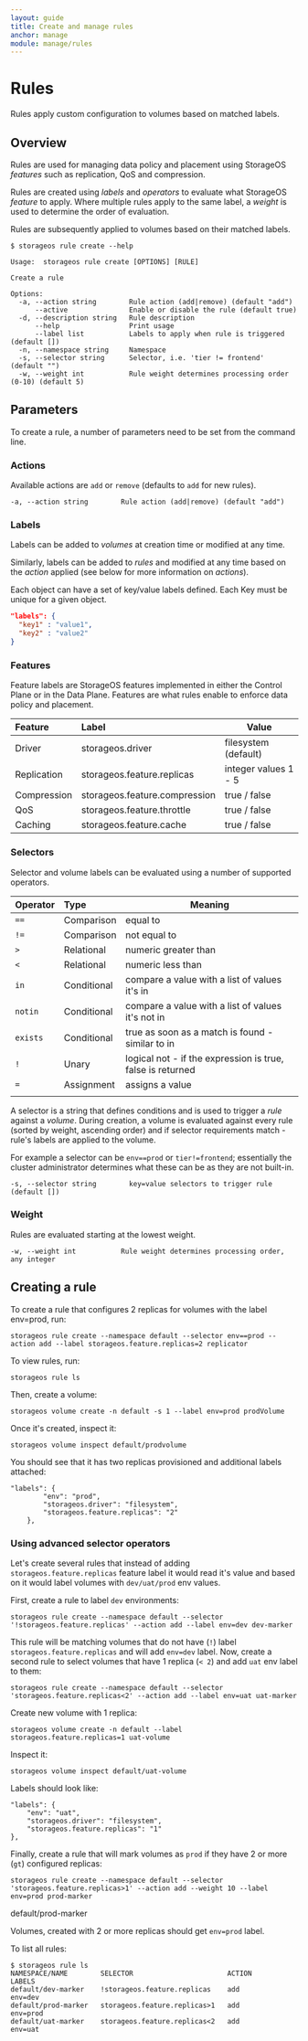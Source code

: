 ```yaml
---
layout: guide
title: Create and manage rules
anchor: manage
module: manage/rules
---
```


# Rules

Rules apply custom configuration to volumes based on matched labels.

## Overview

Rules are used for managing data policy and placement using StorageOS *features* such as replication, QoS and compression.

Rules are created using *labels* and *operators* to evaluate what StorageOS *feature* to apply.  Where multiple rules apply to the same label, a *weight* is used to determine the order of evaluation.

Rules are subsequently applied to volumes based on their matched labels.

```
$ storageos rule create --help

Usage:	storageos rule create [OPTIONS] [RULE]

Create a rule

Options:
  -a, --action string        Rule action (add|remove) (default "add")
      --active               Enable or disable the rule (default true)
  -d, --description string   Rule description
      --help                 Print usage
      --label list           Labels to apply when rule is triggered (default [])
  -n, --namespace string     Namespace
  -s, --selector string      Selector, i.e. 'tier != frontend' (default "")
  -w, --weight int           Rule weight determines processing order (0-10) (default 5)

```

## Parameters

To create a rule, a number of parameters need to be set from the command line.

### Actions

Available actions are `add` or `remove` (defaults to `add` for new rules).

`-a, --action string        Rule action (add|remove) (default "add")`

### Labels

Labels can be added to *volumes* at creation time or modified at any time.

Similarly, labels can be added to *rules* and modified at any time based on the *action* applied (see below for more information on *actions*).

Each object can have a set of key/value labels defined. Each Key must be unique for a given object.

```json
"labels": {
  "key1" : "value1",
  "key2" : "value2"
}
```

### Features

Feature labels are StorageOS features implemented in either the Control Plane or in the Data Plane.  Features are what rules enable to enforce data policy and placement.

| Feature     | Label                         | Value                       |
|:------------|:------------------------------|-----------------------------|
| Driver      | storageos.driver              | filesystem (default)        |
| Replication | storageos.feature.replicas    | integer values 1 - 5        |
| Compression | storageos.feature.compression | true / false                |
| QoS         | storageos.feature.throttle    | true / false                |
| Caching     | storageos.feature.cache       | true / false                |

### Selectors

Selector and volume labels can be evaluated using a number of supported operators.

| Operator | Type        | Meaning                                                    |
|:---------|:------------|------------------------------------------------------------|
| `==`     | Comparison  | equal to                                                   |
| `!=`     | Comparison  | not equal to                                               |
| `>`      | Relational  | numeric greater than                                       |
| `<`      | Relational  | numeric less than                                          |
| `in`     | Conditional | compare a value with a list of values it's in              |
| `notin`  | Conditional | compare a value with a list of values it's not in          |
| `exists` | Conditional | true as soon as a match is found - similar to in           |
| `!`      | Unary       | logical not - if the expression is true, false is returned |
| `=`      | Assignment  | assigns a value                                            |
|          |             |                                                            |


A selector is a string that defines conditions and is used to trigger a *rule* against a *volume*.  During creation, a volume is evaluated against every rule (sorted by weight, ascending order) and if selector requirements match  - rule's labels are applied to the volume.

For example a selector can be `env==prod` or `tier!=frontend`; essentially the cluster administrator determines what these can be as they are not built-in.

`-s, --selector string        key=value selectors to trigger rule (default [])`

### Weight

Rules are evaluated starting at the lowest weight.

`-w, --weight int           Rule weight determines processing order, any integer`


## Creating a rule

To create a rule that configures 2 replicas for volumes with the label env=prod, run:

    storageos rule create --namespace default --selector env==prod --action add --label storageos.feature.replicas=2 replicator

To view rules, run:

    storageos rule ls

Then, create a volume:

    storageos volume create -n default -s 1 --label env=prod prodVolume

Once it's created, inspect it:


    storageos volume inspect default/prodvolume

You should see that it has two replicas provisioned and additional labels attached:

```
"labels": {
        "env": "prod",
        "storageos.driver": "filesystem",
        "storageos.feature.replicas": "2"
    },
```     

### Using advanced selector operators

Let's create several rules that instead of adding `storageos.feature.replicas` feature label it would read it's value and based on it would label volumes with `dev/uat/prod` env values.

First, create a rule to label `dev` environments:

    storageos rule create --namespace default --selector '!storageos.feature.replicas' --action add --label env=dev dev-marker

This rule will be matching volumes that do not have (`!`) label `storageos.feature.replicas` and will add `env=dev` label.
Now, create a second rule to select volumes that have 1 replica (`< 2`) and add `uat` env label to them:

    storageos rule create --namespace default --selector 'storageos.feature.replicas<2' --action add --label env=uat uat-marker

Create new volume with 1 replica:

    storageos volume create -n default --label storageos.feature.replicas=1 uat-volume

Inspect it:

    storageos volume inspect default/uat-volume

Labels should look like:

```
"labels": {
    "env": "uat",
    "storageos.driver": "filesystem",
    "storageos.feature.replicas": "1"
},       
```

Finally, create a rule that will mark volumes as `prod` if they have 2 or more (`gt`) configured replicas:

    storageos rule create --namespace default --selector 'storageos.feature.replicas>1' --action add --weight 10 --label env=prod prod-marker
default/prod-marker

Volumes, created with 2 or more replicas should get `env=prod` label.

To list all rules:

```
$ storageos rule ls
NAMESPACE/NAME        SELECTOR                       ACTION              LABELS
default/dev-marker    !storageos.feature.replicas    add                 env=dev
default/prod-marker   storageos.feature.replicas>1   add                 env=prod
default/uat-marker    storageos.feature.replicas<2   add                 env=uat
```
